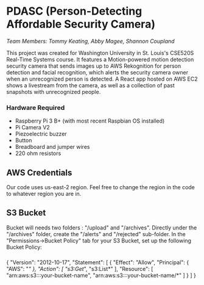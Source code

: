 # PDASC (Person-Detecting Affordable Security Camera)
*Team Members: Tommy Keating, Abby Magee, Shannon Coupland*

<p>This project was created for Washington University in St. Louis's CSE520S Real-Time Systems course. It features a Motion-powered motion detection security camera that sends images up to AWS Rekognition for person detection and facial recognition, which alerts the security camera owner when an unrecognized person is detected. A React app hosted on AWS EC2 shows a livestream from the camera, as well as a collection of past snapshots with unrecognized people.</p>

### Hardware Required
* Raspberry Pi 3 B+ (with most recent Raspbian OS installed)
* Pi Camera V2
* Piezoelectric buzzer
* Button
* Breadboard and jumper wires
* 220 ohm resistors

## AWS Credentials
Our code uses us-east-2 region. Feel free to change the region in the code to whatever region you are in. 
## S3 Bucket
Bucket will needs two folders : "/upload" and "/archives".
Directly under the "/archives" folder, create the "/alerts" and "/rejected" sub-folder.
In the "Permissions->Bucket Policy" tab for your S3 Bucket, set up the following Bucket Policy:
###
{
    "Version": "2012-10-17",
    "Statement": [
        {
            "Effect": "Allow",
            "Principal": {
                "AWS": "*"
            },
            "Action": [
                "s3:Get*",
                "s3:List*"
            ],
            "Resource": [
                "arn:aws:s3:::your-bucket-name",
                "arn:aws:s3:::your-bucket-name/*"
            ]
        }
    ]
}

